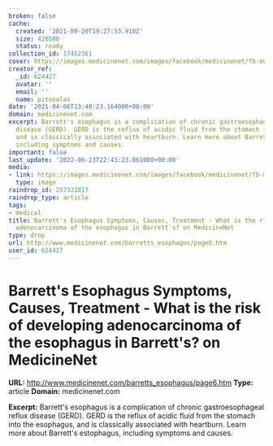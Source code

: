 ```yaml
---
broken: false
cache:
  created: '2021-09-20T19:27:53.910Z'
  size: 428580
  status: ready
collection_id: 17452361
cover: https://images.medicinenet.com/images/facebook/medicinenet/fb-mnet-default.jpg
creator_ref:
  _id: 624427
  avatar: ''
  email: ''
  name: pitosalas
date: '2021-04-06T13:40:23.164000+00:00'
domain: medicinenet.com
excerpt: Barrett's esophagus is a complication of chronic gastroesophageal reflux
  disease (GERD). GERD is the reflux of acidic fluid from the stomach into the esophagus,
  and is classically associated with heartburn. Learn more about Barrett's estophagus,
  including symptoms and causes.
important: false
last_update: '2022-06-23T22:43:23.861000+00:00'
media:
- link: https://images.medicinenet.com/images/facebook/medicinenet/fb-mnet-default.jpg
  type: image
raindrop_id: 257322817
raindrop_type: article
tags:
- medical
title: Barrett's Esophagus Symptoms, Causes, Treatment - What is the risk of developing
  adenocarcinoma of the esophagus in Barrett's? on MedicineNet
type: drop
url: http://www.medicinenet.com/barretts_esophagus/page6.htm
user_id: 624427
---
```


# Barrett's Esophagus Symptoms, Causes, Treatment - What is the risk of developing adenocarcinoma of the esophagus in Barrett's? on MedicineNet

**URL:** http://www.medicinenet.com/barretts_esophagus/page6.htm
**Type:** article
**Domain:** medicinenet.com

**Excerpt:** Barrett's esophagus is a complication of chronic gastroesophageal reflux disease (GERD). GERD is the reflux of acidic fluid from the stomach into the esophagus, and is classically associated with heartburn. Learn more about Barrett's estophagus, including symptoms and causes.
